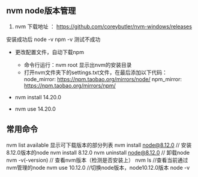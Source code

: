 ## nvm node版本管理

1. nvm 下载地址 ： 
https://github.com/coreybutler/nvm-windows/releases

安装成功后 node -v npm -v 测试不成功 

- 更改配置文件，自动下载npm
    + 命令行运行：nvm root 显示出nvm的安装目录
    + 打开nvm文件夹下的settings.txt文件，在最后添加以下代码：
    node_mirror: https://npm.taobao.org/mirrors/node/
    npm_mirror: https://npm.taobao.org/mirrors/npm/

- nvm install 14.20.0
- nvm use 14.20.0

## 常用命令 
 nvm list available    显示可下载版本的部分列表
nvm install node@8.12.0         // 安装8.12.0版本的node 
nvm install 8.12.0
nvm uninstall node@8.12.0       	// 卸载node
nvm -v(-version)              // 查看nvm版本（检测是否安装上）
nvm ls                   //查看当前通过nvm管理的node
nvm use    10.12.0             //切换node版本，node10.12.0版本
node -v      